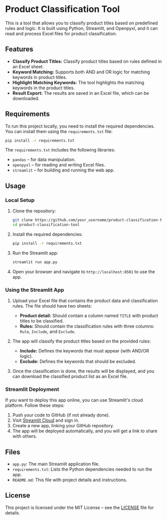 # Product Classification Tool

This is a tool that allows you to classify product titles based on predefined rules and logic. It is built using Python, Streamlit, and Openpyxl, and it can read and process Excel files for product classification.

## Features

- **Classify Product Titles:** Classify product titles based on rules defined in an Excel sheet.
- **Keyword Matching:** Supports both AND and OR logic for matching keywords in product titles.
- **Highlight Matching Keywords:** The tool highlights the matching keywords in the product titles.
- **Result Export:** The results are saved in an Excel file, which can be downloaded.

## Requirements

To run this project locally, you need to install the required dependencies. You can install them using the `requirements.txt` file:

```bash
pip install -r requirements.txt
```

The `requirements.txt` includes the following libraries:
- `pandas` – for data manipulation.
- `openpyxl` – for reading and writing Excel files.
- `streamlit` – for building and running the web app.

## Usage

### Local Setup

1. Clone the repository:
   ```bash
   git clone https://github.com/your_username/product-classification-tool.git
   cd product-classification-tool
   ```

2. Install the required dependencies:
   ```bash
   pip install -r requirements.txt
   ```

3. Run the Streamlit app:
   ```bash
   streamlit run app.py
   ```

4. Open your browser and navigate to `http://localhost:8501` to use the app.

### Using the Streamlit App

1. Upload your Excel file that contains the product data and classification rules. The file should have two sheets:
   - **Product detail:** Should contain a column named `TITLE` with product titles to be classified.
   - **Rules:** Should contain the classification rules with three columns: `Rule`, `Include`, and `Exclude`.
   
2. The app will classify the product titles based on the provided rules:
   - **Include:** Defines the keywords that must appear (with AND/OR logic).
   - **Exclude:** Defines the keywords that should be excluded.
   
3. Once the classification is done, the results will be displayed, and you can download the classified product list as an Excel file.

### Streamlit Deployment

If you want to deploy this app online, you can use Streamlit's cloud platform. Follow these steps:

1. Push your code to GitHub (if not already done).
2. Visit [Streamlit Cloud](https://streamlit.io/cloud) and sign in.
3. Create a new app, linking your GitHub repository.
4. The app will be deployed automatically, and you will get a link to share with others.

## Files

- `app.py`: The main Streamlit application file.
- `requirements.txt`: Lists the Python dependencies needed to run the app.
- `README.md`: This file with project details and instructions.

## License

This project is licensed under the MIT License – see the [LICENSE](LICENSE) file for details.

